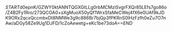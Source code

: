 $START$d0epnK/GZWY0ktANNTQGXGtLLg0rbMCMziSvgrFXQr85LEfs7go86o/Z4B2Fy1Rro/273QCOA0+sXgMuoX50yQf1WrxSfaMeCWej4fX6e0UAf9kJDK9ORx2qcxQccmbxDt8NMWe3g9c886Br7bjQp3fPKRnS0lHzFzfh0eZu7O7nAw/aDGy58Ze9Ug1DJFD/1cZoAewetg+eKc1be73doA==$END$